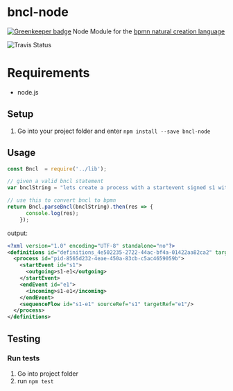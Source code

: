 # bncl-node

[![Greenkeeper badge](https://badges.greenkeeper.io/pinussilvestrus/bncl-node.svg)](https://greenkeeper.io/)
Node Module for the [bpmn natural creation language](https://github.com/pinussilvestrus/bncl)

![Travis Status](https://travis-ci.org/pinussilvestrus/bncl-node.svg?branch=master)

# Requirements

* node.js

## Setup

1. Go into your project folder and enter `npm install --save bncl-node`

## Usage

```js
const Bncl  = require('../lib');

// given a valid bncl statement
var bnclString = "lets create a process with a startevent signed s1 with a endevent signed e1 with a sequenceflow comesfrom s1 goesto e1";

// use this to convert bncl to bpmn
return Bncl.parseBncl(bnclString).then(res => {
      console.log(res);
    });
```

output:


```xml
<?xml version="1.0" encoding="UTF-8" standalone="no"?>
<definitions id="definitions_4e502235-2722-44ac-bf4a-01422aa82ca2" targetNamespace="http://camunda.org/examples" xmlns="http://www.omg.org/spec/BPMN/20100524/MODEL">
  <process id="pid-8565d232-4eae-450a-83cb-c5ac4659059b">
    <startEvent id="s1">
      <outgoing>s1-e1</outgoing>
    </startEvent>
    <endEvent id="e1">
      <incoming>s1-e1</incoming>
    </endEvent>
    <sequenceFlow id="s1-e1" sourceRef="s1" targetRef="e1"/>
  </process>
</definitions>
``` 

## Testing

### Run tests

1. Go into project folder
2. run `npm test`

